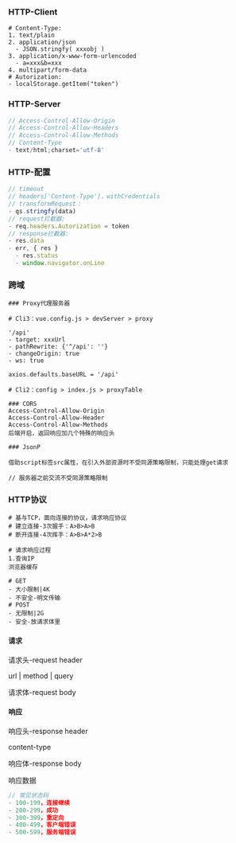 ### HTTP-Client

~~~shell
# Content-Type:
1. text/plain
2. application/json
  - JSON.stringfy( xxxobj )
3. application/x-www-form-urlencoded
  - a=xxx&b=xxx
4. multipart/form-data
# Autorization:
- localStorage.getItem("token")
~~~

### HTTP-Server

~~~js
// Access-Control-Allow-Origin
// Access-Control-Allow-Headers
// Access-Control-Allow-Methods
// Content-Type
- text/html;charset='utf-8'
~~~

### HTTP-配置

~~~js
// timeout
// headers['Content-Type']，withCredentials
// transformRequest：
- qs.stringfy(data)
// request拦截器:
- req.headers.Autorization = token
// response拦截器:
- res.data
- err, { res }
  - res.status
  - window.navigator.onLine
~~~

### 跨域

~~~shell
### Proxy代理服务器

# Cli3：vue.config.js > devServer > proxy

'/api'
- target: xxxUrl
- pathRewrite: {'^/api': ''}
- changeOrigin: true
- ws: true

axios.defaults.baseURL = '/api'

# Cli2：config > index.js > proxyTable
~~~

~~~shell
### CORS
Access-Control-Allow-Origin
Access-Control-Allow-Header
Access-Control-Allow-Methods
后端开启，返回响应加几个特殊的响应头
~~~

~~~shell
### JsonP

借助script标签src属性，在引入外部资源时不受同源策略限制，只能处理get请求
~~~

~~~shell
// 服务器之前交流不受同源策略限制
~~~

### HTTP协议

~~~shell
# 基与TCP，面向连接的协议，请求响应协议
# 建立连接-3次握手：A>B>A>B
# 断开连接-4次挥手：A>B>A*2>B
~~~

~~~shell
# 请求响应过程
1.查询IP
浏览器缓存
~~~

~~~shell
# GET
- 大小限制|4K
- 不安全-明文传输
# POST
- 无限制|2G
- 安全-放请求体里
~~~

#### 请求

请求头-request header

url | method | query

请求体-request body

#### 响应

响应头-response header

content-type

响应体-response body

响应数据

~~~js
// 常见状态码
- 100-199，连接继续
- 200-299，成功
- 300-399，重定向
- 400-499，客户端错误
- 500-599，服务端错误
~~~

